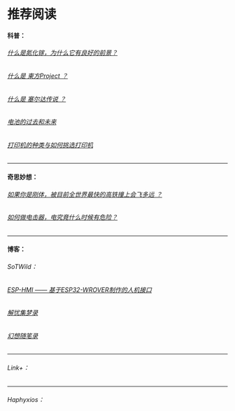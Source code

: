 # 推荐阅读



#### 科普：

###### 		[什么是氮化镓，为什么它有良好的前景？](/popularization/20220221.html)

###### 		[什么是 東方Project ？](/popularization/20220223.html)

###### 		[什么是 塞尔达传说 ？](/popularization/20220224.html)

###### 		[电池的过去和未来](/popularization/20220225.html)

###### 		[打印机的种类与如何挑选打印机](/popularization/20220301.html)

------

#### 奇思妙想：

###### 		[如果你是刚体，被目前全世界最快的高铁撞上会飞多远 ？](/fancy/20220306.html)

###### 		[如何做电击器，电究竟什么时候有危险？](/fancy/20220416.html)

------

#### 博客：

###### SoTWild：

###### 		[ESP-HMI —— 基于ESP32-WROVER制作的人机接口](/blog/sotwild/20220427.html)

###### 		[解忧集梦录](/blog/sotwild/20220512.html)

###### 		[幻想随笔录](/blog/sotwild/20220513.html)

------

###### Link+：



------

###### Haphyxios：